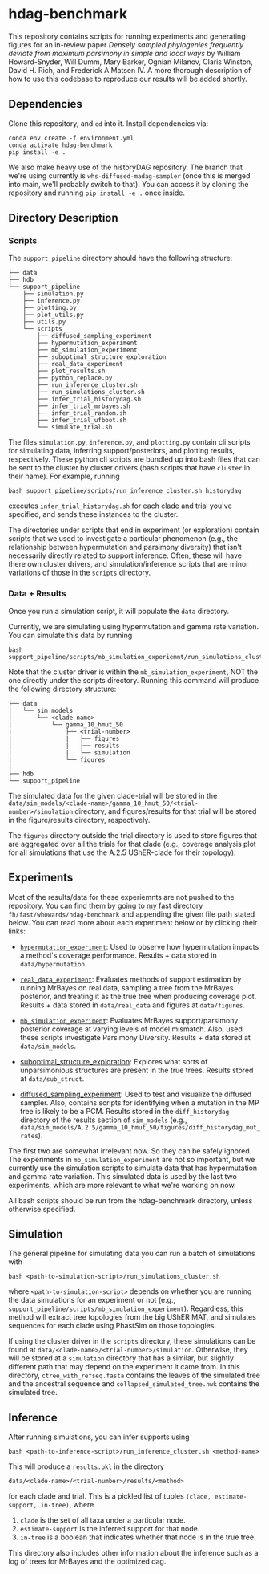# hdag-benchmark

This repository contains scripts for running experiments and generating figures for an in-review paper *Densely sampled phylogenies frequently deviate from maximum parsimony in simple and local ways* by William Howard-Snyder, Will Dumm, Mary Barker, Ognian Milanov, Claris Winston, David H. Rich, and Frederick A Matsen IV.
A more thorough description of how to use this codebase to reproduce our results will be added shortly.

## Dependencies

Clone this repository, and `cd` into it.
Install dependencies via:

    conda env create -f environment.yml
    conda activate hdag-benchmark
    pip install -e .

We also make heavy use of the historyDAG repository.
The branch that we're using currently is `whs-diffused-madag-sampler` (once this is merged into main, we'll probably switch to that).
You can access it by cloning the repository and running `pip install -e .` once inside.

## Directory Description

### Scripts

The `support_pipeline` directory should have the following structure:

    ├── data
    ├── hdb
    └── support_pipeline
        ├── simulation.py
        ├── inference.py
        ├── plotting.py
        ├── plot_utils.py
        ├── utils.py
        └── scripts
            ├── diffused_sampling_experiment
            ├── hypermutation_experiment
            ├── mb_simulation_experiment
            ├── suboptimal_structure_exploration
            ├── real_data_experiment
            ├── plot_results.sh
            ├── python_replace.py
            ├── run_inference_cluster.sh
            ├── run_simulations_cluster.sh
            ├── infer_trial_historydag.sh
            ├── infer_trial_mrbayes.sh
            ├── infer_trial_random.sh
            ├── infer_trial_ufboot.sh
            └── simulate_trial.sh

The files `simulation.py`, `inference.py`, and `plotting.py` contain cli scripts for simulating data, inferring support/posteriors, and plotting results, respectively.
These python cli scripts are bundled up into bash files that can be sent to the cluster by cluster drivers (bash scripts that have `cluster` in their name).
For example, running

    bash support_pipeline/scripts/run_inference_cluster.sh historydag

executes `infer_trial_historydag.sh` for each clade and trial you've specified, and sends these instances to the cluster.

The directories under scripts that end in experiment (or exploration) contain scripts that we used to investigate a particular phenomenon (e.g., the relationship between hypermutation and parsimony diversity) that isn't necessarily directly related to support inference.
Often, these will have there own cluster drivers, and simulation/inference scripts that are minor variations of those in the `scripts` directory.


### Data + Results

Once you run a simulation script, it will populate the `data` directory.

Currently, we are simulating using hypermutation and gamma rate variation. You can simulate this data by running

    bash support_pipeline/scripts/mb_simulation_experiemnt/run_simulations_cluster.sh

Note that the cluster driver is within the `mb_simulation_experiment`, NOT the one directly under the scripts directory.
Running this command will produce the following directory structure:

    ├── data
    |   └── sim_models
    |       └── <clade-name>
    |           └── gamma_10_hmut_50
    |               ├── <trial-number>
    |               |   ├── figures
    |               |   ├── results
    |               |   └── simulation
    |               └── figures
    |
    ├── hdb
    └── support_pipeline

The simulated data for the given clade-trial will be stored in the `data/sim_models/<clade-name>/gamma_10_hmut_50/<trial-number>/simulation` directory, and figures/results for that trial will be stored in the figure/results directory, respectively.

The `figures` directory outside the trial directory is used to store figures that are aggregated over all the trials for that clade (e.g., coverage analysis plot for all simulations that use the A.2.5 UShER-clade for their topology).

## Experiments

Most of the results/data for these experiemnts are not pushed to the repository.
You can find them by going to my fast directory `fh/fast/whowards/hdag-benchmark` and appending the given file path stated below.
You can read more about each experiment below or by clicking their links:

- [`hypermutation_experiment`](https://github.com/matsengrp/hdag-benchmark/tree/main/support_pipeline/scripts/hypermutation_experiment):
Used to observe how hypermutation impacts a method's coverage performance. Results + data stored in `data/hypermutation`.

- [`real_data_experiment`](https://github.com/matsengrp/hdag-benchmark/tree/main/support_pipeline/scripts/real_data_experiment):
Evaluates methods of support estimation by running MrBayes on real data, sampling a tree from the MrBayes posterior, and treating it as the true tree when producing coverage plot. Results + data stored in `data/real_data` and figures at `data/figures`.

- [`mb_simulation_experiment`](https://github.com/matsengrp/hdag-benchmark/tree/main/support_pipeline/scripts/mb_simulation_experiment):
Evaluates MrBayes support/parsimony posterior coverage at varying levels of model mismatch.
Also, used these scripts investigate Parsimony Diversity.
Results + data stored at `data/sim_models`.

- [suboptimal_structure_exploration](https://github.com/matsengrp/hdag-benchmark/tree/main/support_pipeline/scripts/suboptimal_structure_exploration):
Explores what sorts of unparsimonious structures are present in the true trees.
Results stored at `data/sub_struct`.

- [diffused_sampling_experiment](https://github.com/matsengrp/hdag-benchmark/tree/main/support_pipeline/scripts/diffused_sampling_experiment):
Used to test and visualize the diffused sampler.
Also, contains scripts for identifying when a mutation in the MP tree is likely to be a PCM. 
Results stored in the `diff_historydag` directory of the results section of `sim_models` (e.g., `data/sim_models/A.2.5/gamma_10_hmut_50/figures/diff_historydag_mut_rates`).

The first two are somewhat irrelevant now. So they can be safely ignored.
The experiments in `mb_simulation_experiment` are not so important, but we currently use the simulation scripts to simulate data that has hypermutation and gamma rate variation.
This simulated data is used by the last two experiments, which are more relevant to what we're working on now.

All bash scripts should be run from the hdag-benchmark directory, unless otherwise specified.


## Simulation

The general pipeline for simulating data you can run a batch of simulations with 

    bash <path-to-simulation-script>/run_simulations_cluster.sh

where `<path-to-simulation-script>` depends on whether you are running the data simulations for an experiment or not (e.g., `support_pipeline/scripts/mb_simulation_experiment`). Regardless, this method will extract tree topologies from the big UShER MAT, and simulates sequences for each clade using PhastSim on those topologies.

If using the cluster driver in the `scripts` directory, these simulations can be found at `data/<clade-name>/<trial-number>/simulation`.
Otherwise, they will be stored at a `simulation` directory that has a similar, but slightly different path that may depend on the experiment it came from.
In this directory, `ctree_with_refseq.fasta` contains the leaves of the simulated tree and the ancestral sequence and `collapsed_simulated_tree.nwk` contains the simulated tree.

## Inference

After running simulations, you can infer supports using 

    bash <path-to-inference-script>/run_inference_cluster.sh <method-name>

This will produce a `results.pkl` in the directory

    data/<clade-name>/<trial-number>/results/<method>

for each clade and trial. This is a pickled list of tuples `(clade, estimate-support, in-tree)`, where

1. `clade` is the set of all taxa under a particular node.
2. `estimate-support` is the inferred support for that node.
3. `in-tree` is a boolean that indicates whether that node is in the true tree.

This directory also includes other information about the inference such as a log of trees for MrBayes and the optimized dag.
